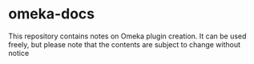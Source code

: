 omeka-docs
==========

This repository contains notes on Omeka plugin creation. It can be used freely, but please note that the contents are subject to change without notice
